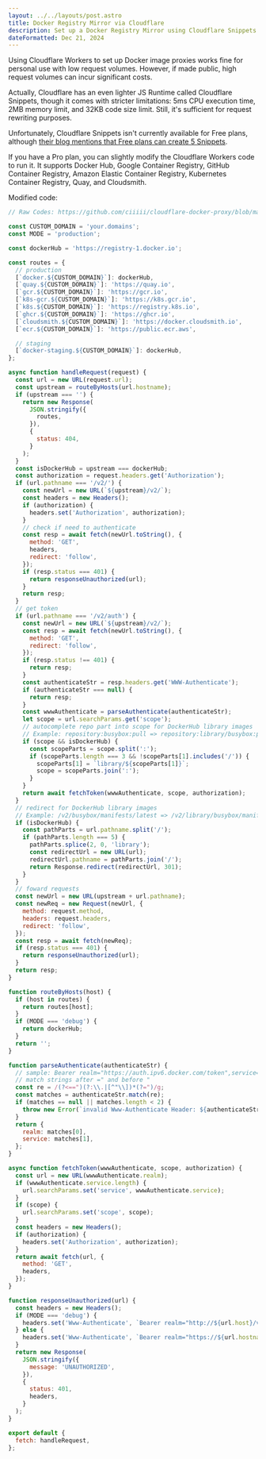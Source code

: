 ```yaml
---
layout: ../../layouts/post.astro
title: Docker Registry Mirror via Cloudflare
description: Set up a Docker Registry Mirror using Cloudflare Snippets with low-cost proxy solutions and modified code for various container registries
dateFormatted: Dec 21, 2024
---
```


Using Cloudflare Workers to set up Docker image proxies works fine for personal use with low request volumes. However, if made public, high request volumes can incur significant costs.

Actually, Cloudflare has an even lighter JS Runtime called Cloudflare Snippets, though it comes with stricter limitations: 5ms CPU execution time, 2MB memory limit, and 32KB code size limit. Still, it's sufficient for request rewriting purposes.

Unfortunately, Cloudflare Snippets isn't currently available for Free plans, although [their blog mentions that Free plans can create 5 Snippets](https://blog.cloudflare.com/zh-cn/snippets-announcement/).

If you have a Pro plan, you can slightly modify the Cloudflare Workers code to run it. It supports Docker Hub, Google Container Registry, GitHub Container Registry, Amazon Elastic Container Registry, Kubernetes Container Registry, Quay, and Cloudsmith.

Modified code:

```javascript
// Raw Codes: https://github.com/ciiiii/cloudflare-docker-proxy/blob/master/src/index.js

const CUSTOM_DOMAIN = 'your.domains';
const MODE = 'production';

const dockerHub = 'https://registry-1.docker.io';

const routes = {
  // production
  [`docker.${CUSTOM_DOMAIN}`]: dockerHub,
  [`quay.${CUSTOM_DOMAIN}`]: 'https://quay.io',
  [`gcr.${CUSTOM_DOMAIN}`]: 'https://gcr.io',
  [`k8s-gcr.${CUSTOM_DOMAIN}`]: 'https://k8s.gcr.io',
  [`k8s.${CUSTOM_DOMAIN}`]: 'https://registry.k8s.io',
  [`ghcr.${CUSTOM_DOMAIN}`]: 'https://ghcr.io',
  [`cloudsmith.${CUSTOM_DOMAIN}`]: 'https://docker.cloudsmith.io',
  [`ecr.${CUSTOM_DOMAIN}`]: 'https://public.ecr.aws',

  // staging
  [`docker-staging.${CUSTOM_DOMAIN}`]: dockerHub,
};

async function handleRequest(request) {
  const url = new URL(request.url);
  const upstream = routeByHosts(url.hostname);
  if (upstream === '') {
    return new Response(
      JSON.stringify({
        routes,
      }),
      {
        status: 404,
      }
    );
  }
  const isDockerHub = upstream === dockerHub;
  const authorization = request.headers.get('Authorization');
  if (url.pathname === '/v2/') {
    const newUrl = new URL(`${upstream}/v2/`);
    const headers = new Headers();
    if (authorization) {
      headers.set('Authorization', authorization);
    }
    // check if need to authenticate
    const resp = await fetch(newUrl.toString(), {
      method: 'GET',
      headers,
      redirect: 'follow',
    });
    if (resp.status === 401) {
      return responseUnauthorized(url);
    }
    return resp;
  }
  // get token
  if (url.pathname === '/v2/auth') {
    const newUrl = new URL(`${upstream}/v2/`);
    const resp = await fetch(newUrl.toString(), {
      method: 'GET',
      redirect: 'follow',
    });
    if (resp.status !== 401) {
      return resp;
    }
    const authenticateStr = resp.headers.get('WWW-Authenticate');
    if (authenticateStr === null) {
      return resp;
    }
    const wwwAuthenticate = parseAuthenticate(authenticateStr);
    let scope = url.searchParams.get('scope');
    // autocomplete repo part into scope for DockerHub library images
    // Example: repository:busybox:pull => repository:library/busybox:pull
    if (scope && isDockerHub) {
      const scopeParts = scope.split(':');
      if (scopeParts.length === 3 && !scopeParts[1].includes('/')) {
        scopeParts[1] = `library/${scopeParts[1]}`;
        scope = scopeParts.join(':');
      }
    }
    return await fetchToken(wwwAuthenticate, scope, authorization);
  }
  // redirect for DockerHub library images
  // Example: /v2/busybox/manifests/latest => /v2/library/busybox/manifests/latest
  if (isDockerHub) {
    const pathParts = url.pathname.split('/');
    if (pathParts.length === 5) {
      pathParts.splice(2, 0, 'library');
      const redirectUrl = new URL(url);
      redirectUrl.pathname = pathParts.join('/');
      return Response.redirect(redirectUrl, 301);
    }
  }
  // foward requests
  const newUrl = new URL(upstream + url.pathname);
  const newReq = new Request(newUrl, {
    method: request.method,
    headers: request.headers,
    redirect: 'follow',
  });
  const resp = await fetch(newReq);
  if (resp.status === 401) {
    return responseUnauthorized(url);
  }
  return resp;
}

function routeByHosts(host) {
  if (host in routes) {
    return routes[host];
  }
  if (MODE === 'debug') {
    return dockerHub;
  }
  return '';
}

function parseAuthenticate(authenticateStr) {
  // sample: Bearer realm="https://auth.ipv6.docker.com/token",service="registry.docker.io"
  // match strings after =" and before "
  const re = /(?<==")(?:\\.|[^"\\])*(?=")/g;
  const matches = authenticateStr.match(re);
  if (matches == null || matches.length < 2) {
    throw new Error(`invalid Www-Authenticate Header: ${authenticateStr}`);
  }
  return {
    realm: matches[0],
    service: matches[1],
  };
}

async function fetchToken(wwwAuthenticate, scope, authorization) {
  const url = new URL(wwwAuthenticate.realm);
  if (wwwAuthenticate.service.length) {
    url.searchParams.set('service', wwwAuthenticate.service);
  }
  if (scope) {
    url.searchParams.set('scope', scope);
  }
  const headers = new Headers();
  if (authorization) {
    headers.set('Authorization', authorization);
  }
  return await fetch(url, {
    method: 'GET',
    headers,
  });
}

function responseUnauthorized(url) {
  const headers = new Headers();
  if (MODE === 'debug') {
    headers.set('Www-Authenticate', `Bearer realm="http://${url.host}/v2/auth",service="cloudflare-docker-proxy"`);
  } else {
    headers.set('Www-Authenticate', `Bearer realm="https://${url.hostname}/v2/auth",service="cloudflare-docker-proxy"`);
  }
  return new Response(
    JSON.stringify({
      message: 'UNAUTHORIZED',
    }),
    {
      status: 401,
      headers,
    }
  );
}

export default {
  fetch: handleRequest,
};
```

